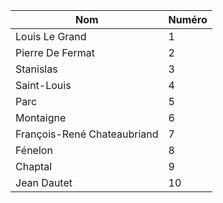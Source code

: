 | Nom   | Numéro    |
|--------------- | --------------- |
| Louis Le Grand  | 1 |
| Pierre De Fermat | 2 |
| Stanislas | 3 |
| Saint-Louis | 4 |
| Parc | 5 |
| Montaigne | 6 |
| François-René Chateaubriand | 7 |
| Fénelon | 8 |
| Chaptal | 9 |
| Jean Dautet | 10 |

